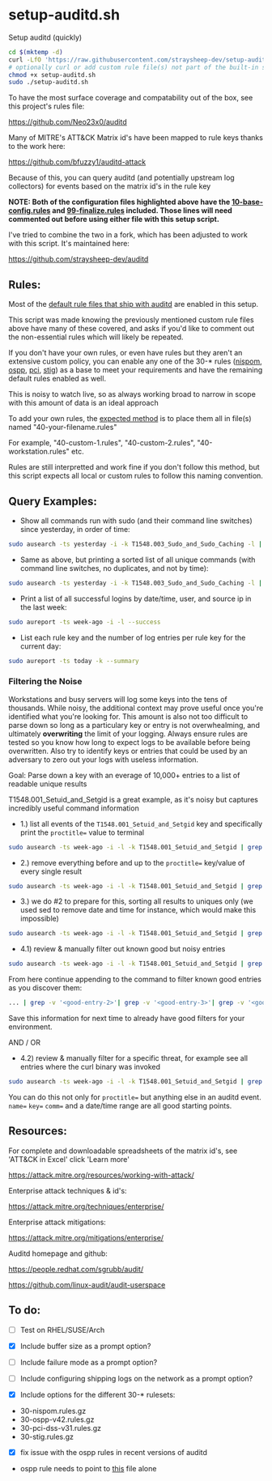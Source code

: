# setup-auditd.sh
Setup auditd (quickly)

```bash
cd $(mktemp -d)
curl -LfO 'https://raw.githubusercontent.com/straysheep-dev/setup-auditd/main/setup-auditd.sh'
# optionally curl or add custom rule file(s) not part of the built-in samples to the cwd before executing
chmod +x setup-auditd.sh
sudo ./setup-auditd.sh
```
To have the most surface coverage and compatability out of the box, see this project's rules file:

<https://github.com/Neo23x0/auditd>

Many of MITRE's ATT&CK Matrix id's have been mapped to rule keys thanks to the work here:

<https://github.com/bfuzzy1/auditd-attack>

Because of this, you can query auditd (and potentially upstream log collectors) for events based on the matrix id's in the rule key

**NOTE: Both of the configuration files highlighted above have the [10-base-config.rules](https://github.com/linux-audit/audit-userspace/blob/master/rules/10-base-config.rules) and [99-finalize.rules](https://github.com/linux-audit/audit-userspace/blob/master/rules/99-finalize.rules) included. Those lines will need commented out before using either file with this setup script.**

I've tried to combine the two in a fork, which has been adjusted to work with this script. It's maintained here:

<https://github.com/straysheep-dev/auditd>

## Rules: 
Most of the [default rule files that ship with auditd](https://github.com/linux-audit/audit-userspace/tree/master/rules) are enabled in this setup.

This script was made knowing the previously mentioned custom rule files above have many of these covered, and asks if you'd like to comment out the non-essential rules which will likely be repeated.

If you don't have your own rules, or even have rules but they aren't an extensive custom policy, you can enable any one of the 30-* rules ([nispom](https://github.com/linux-audit/audit-userspace/blob/master/rules/30-nispom.rules), [ospp](https://github.com/linux-audit/audit-userspace/blob/master/rules/30-ospp-v42.rules), [pci](https://github.com/linux-audit/audit-userspace/blob/master/rules/30-pci-dss-v31.rules), [stig](https://github.com/linux-audit/audit-userspace/blob/master/rules/30-stig.rules)) as a base to meet your requirements and have the remaining default rules enabled as well.

This is noisy to watch live, so as always working broad to narrow in scope with this amount of data is an ideal approach

To add your own rules, the [expected method](https://github.com/linux-audit/audit-userspace/blob/master/rules/40-local.rules) is to place them all in file(s) named "40-your-filename.rules"
 
For example, "40-custom-1.rules", "40-custom-2.rules", "40-workstation.rules" etc.

Rules are still interpretted and work fine if you don't follow this method, but this script expects all local or custom rules to follow this naming convention.

## Query Examples:

* Show all commands run with sudo (and their command line switches) since yesterday, in order of time:
```bash
sudo ausearch -ts yesterday -i -k T1548.003_Sudo_and_Sudo_Caching -l | grep 'proctitle='
```
* Same as above, but printing a sorted list of all unique commands (with command line switches, no duplicates, and not by time):
```bash
sudo ausearch -ts yesterday -i -k T1548.003_Sudo_and_Sudo_Caching -l | grep 'proctitle=' | sed 's/ proctitle=/\nproctitle=/g' | grep 'proctitle=' | sort -u
```
* Print a list of all successful logins by date/time, user, and source ip in the last week:
```bash
sudo aureport -ts week-ago -i -l --success
```
* List each rule key and the number of log entries per rule key for the current day:
```bash
sudo aureport -ts today -k --summary
```
### Filtering the Noise

Workstations and busy servers will log some keys into the tens of thousands. While noisy, the additional context may prove useful once you're identified what you're looking for. This amount is also not too difficult to parse down so long as a particulary key or entry is not overwhealming, and ultimately **overwriting** the limit of your logging. Always ensure rules are tested so you know how long to expect logs to be available before being overwritten. Also try to identify keys or entries that could be used by an adversary to zero out your logs with useless information.

Goal: Parse down a key with an everage of 10,000+ entries to a list of readable unique results

T1548.001_Setuid_and_Setgid is a great example, as it's noisy but captures incredibly useful command information

* 1.) list all events of the `T1548.001_Setuid_and_Setgid` key and specifically print the `proctitle=` value to terminal
```bash
sudo ausearch -ts week-ago -i -l -k T1548.001_Setuid_and_Setgid | grep 'proctitle='
```

* 2.) remove everything before and up to the `proctitle=` key/value of every single result
```bash
sudo ausearch -ts week-ago -i -l -k T1548.001_Setuid_and_Setgid | grep 'proctitle=' | sed 's/^.*: proctitle=/proctitle=/g'
```

* 3.) we do #2 to prepare for this, sorting all results to uniques only (we used sed to remove date and time for instance, which would make this impossible)
```bash
sudo ausearch -ts week-ago -i -l -k T1548.001_Setuid_and_Setgid | grep 'proctitle=' | sed 's/^.*: proctitle=/proctitle=/g' | sort -u
```

* 4.1) review & manually filter out known good but noisy entries
```bash
sudo ausearch -ts week-ago -i -l -k T1548.001_Setuid_and_Setgid | grep 'proctitle=' | sed 's/^.*: proctitle=/proctitle=/g' | sort -u | grep -v "<known-good-entry>"
```
From here continue appending to the command to filter known good entries as you discover them:
```bash
... | grep -v '<good-entry-2>'| grep -v '<good-entry-3>'| grep -v '<good-entry-4>' ...
```
Save this information for next time to already have good filters for your environment.

AND / OR

* 4.2) review & manually filter for a specific threat, for example see all entries where the curl binary was invoked
```bash
sudo ausearch -ts week-ago -i -l -k T1548.001_Setuid_and_Setgid | grep 'proctitle=' | sed 's/^.*: proctitle=/proctitle=/g' | sort -u | grep 'curl'
```
You can do this not only for `proctitle=` but anything else in an auditd event. `name=` `key=` `comm=` and a date/time range are all good starting points.

## Resources:
For complete and downloadable spreadsheets of the matrix id's, see 'ATT&CK in Excel' click 'Learn more'

<https://attack.mitre.org/resources/working-with-attack/>

Enterprise attack techniques & id's:

<https://attack.mitre.org/techniques/enterprise/>

Enterprise attack mitigations:

<https://attack.mitre.org/mitigations/enterprise/>

Auditd homepage and github:

<https://people.redhat.com/sgrubb/audit/>

<https://github.com/linux-audit/audit-userspace>

## To do:

- [ ] Test on RHEL/SUSE/Arch

- [x] Include buffer size as a prompt option?

- [ ] Include failure mode as a prompt option?

- [ ] Include configuring shipping logs on the network as a prompt option?

- [x] Include options for the different 30-* rulesets:
 * 30-nispom.rules.gz
 * 30-ospp-v42.rules.gz
 * 30-pci-dss-v31.rules.gz
 * 30-stig.rules.gz

- [x] fix issue with the ospp rules in recent versions of auditd
 * ospp rule needs to point to [this](https://github.com/linux-audit/audit-userspace/blob/master/rules/30-ospp-v42.rules) file alone
